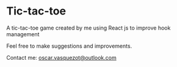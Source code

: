 # Tic-tac-toe

A tic-tac-toe game created by me using React js to improve hook management

Feel free to make suggestions and improvements.

Contact me: oscar.vasquezot@outlook.com

